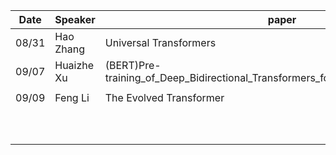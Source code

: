 | Date  | Speaker    | paper                                                        |
| ----- | ---------- | ------------------------------------------------------------ |
| 08/31 | Hao Zhang  | Universal Transformers                                       |
| 09/07 | Huaizhe Xu | (BERT)Pre-training_of_Deep_Bidirectional_Transformers_for_Language_Understanding |
|       |            |                                                              |
| 09/09 |  Feng Li   | The Evolved Transformer                                      |
|       |            |                                                              |
|       |            |                                                              |
|       |            |                                                              |
|       |            |                                                              |
|       |            |                                                              |
|       |            |                                                              |
|       |            |                                                              |
|       |            |                                                              |
|       |            |                                                              |
|       |            |                                                              |
